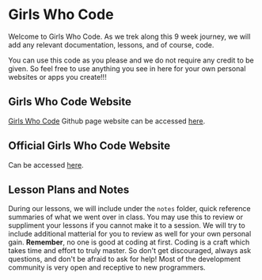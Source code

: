 # Girls Who Code

Welcome to Girls Who Code.  As we trek along this 9 week journey, we will add any relevant documentation, lessons, and of course, code.  

You can use this code as you please and we do not require any credit to be given.  So feel free to use anything you see in here for your own personal websites or apps you create!!!

## Girls Who Code Website

[Girls Who Code](https://tdillman-taxslayer.github.io/girlswhocode/) Github page website can be accessed [here](https://tdillman-taxslayer.github.io/girlswhocode/).

## Official Girls Who Code Website

Can be accessed [here](http://girlswhocode.com).

## Lesson Plans and Notes

During our lessons, we will include under the `notes` folder, quick reference summaries of what we went over in class.  You may use this to review or suppliment your lessons if you cannot make it to a session.  We will try to include additional matterial for you to review as well for your own personal gain.  **Remember**, no one is good at coding at first.  Coding is a craft which takes time and effort to truly master.  So don't get discouraged, always ask questions, and don't be afraid to ask for help!  Most of the development community is very open and receptive to new programmers. 

